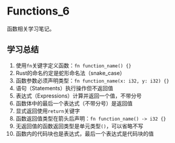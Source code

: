 # Functions_6

函数相关学习笔记。

## 学习总结

1. 使用`fn`关键字定义函数：`fn function_name() {}`
2. Rust的命名约定是蛇形命名法（snake_case）
3. 函数参数必须声明类型：`fn function_name(x: i32, y: i32) {}`
4. 语句（Statements）执行操作但不返回值
5. 表达式（Expressions）计算并返回一个值，不带分号
6. 函数体中的最后一个表达式（不带分号）是返回值
7. 显式返回使用`return`关键字
8. 函数返回值类型在箭头后声明：`fn function_name() -> i32 {}`
9. 无返回值的函数返回类型是单元类型`()`，可以省略不写
10. 函数内的代码块也是表达式，最后一个表达式是代码块的值 